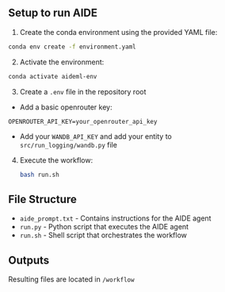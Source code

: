 ## Setup to run AIDE

1. Create the conda environment using the provided YAML file:

```bash
conda env create -f environment.yaml
```

2. Activate the environment:

```bash
conda activate aideml-env
```

3. Create a `.env` file in the repository root 

- Add a basic openrouter key:
```
OPENROUTER_API_KEY=your_openrouter_api_key
```
- Add your `WANDB_API_KEY` and add your entity to `src/run_logging/wandb.py` file



4. Execute the workflow:
   ```bash
   bash run.sh
   ```

## File Structure

- `aide_prompt.txt` - Contains instructions for the AIDE agent
- `run.py` - Python script that executes the AIDE agent
- `run.sh` - Shell script that orchestrates the workflow

## Outputs
Resulting files are located in `/workflow`